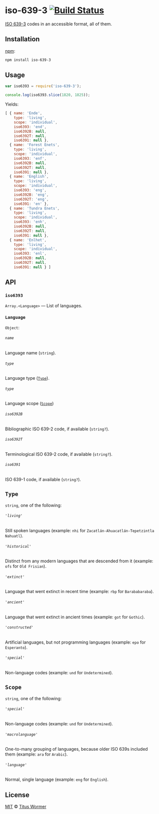 # iso-639-3 [![Build Status][build-badge]][build-page]

[ISO 639-3][iso] codes in an accessible format, all of them.

## Installation

[npm][]:

```bash
npm install iso-639-3
```

## Usage

```javascript
var iso6393 = require('iso-639-3');

console.log(iso6393.slice(1820, 1825));
```

Yields:

```javascript
[ { name: 'Ende',
    type: 'living',
    scope: 'individual',
    iso6393: 'end',
    iso6392B: null,
    iso6392T: null,
    iso6391: null },
  { name: 'Forest Enets',
    type: 'living',
    scope: 'individual',
    iso6393: 'enf',
    iso6392B: null,
    iso6392T: null,
    iso6391: null },
  { name: 'English',
    type: 'living',
    scope: 'individual',
    iso6393: 'eng',
    iso6392B: 'eng',
    iso6392T: 'eng',
    iso6391: 'en' },
  { name: 'Tundra Enets',
    type: 'living',
    scope: 'individual',
    iso6393: 'enh',
    iso6392B: null,
    iso6392T: null,
    iso6391: null },
  { name: 'Enlhet',
    type: 'living',
    scope: 'individual',
    iso6393: 'enl',
    iso6392B: null,
    iso6392T: null,
    iso6391: null } ]
```

## API

### `iso6393`

`Array.<Language>` — List of languages.

### `Language`

`Object`:

###### `name`

Language name (`string`).

###### `type`

Language type ([`Type`][type]).

###### `type`

Language scope ([`Scope`][scope])

###### `iso6392B`

Bibliographic ISO 639-2 code, if available (`string?`).

###### `iso6392T`

Terminological ISO 639-2 code, if available (`string?`).

###### `iso6391`

ISO 639-1 code, if available (`string?`).

## `Type`

`string`, one of the following:

###### `'living'`

Still spoken languages (example: `nhi` for `Zacatlán-Ahuacatlán-Tepetzintla
Nahuatl`).

###### `'historical'`

Distinct from any modern languages that are descended from it (example: `ofs`
for `Old Frisian`).

###### `'extinct'`

Language that went extinct in recent time (example: `rbp` for `Barababaraba`).

###### `'ancient'`

Language that went extinct in ancient times (example: `got` for `Gothic`).

###### `'constructed'`

Artificial languages, but not programming languages (example: `epo` for
`Esperanto`).

###### `'special'`

Non-language codes (example: `und` for `Undetermined`).

## `Scope`

`string`, one of the following:

###### `'special'`

Non-language codes (example: `und` for `Undetermined`).

###### `'macrolanguage'`

One-to-many grouping of languages, because older ISO 639s included them
(example: `ara` for `Arabic`).

###### `'language'`

Normal, single language (example: `eng` for `English`).

## License

[MIT][license] © [Titus Wormer][author]

<!-- Definition -->

[build-badge]: https://img.shields.io/travis/wooorm/iso-639-3.svg

[build-page]: https://travis-ci.org/wooorm/iso-639-3

[npm]: https://docs.npmjs.com/cli/install

[license]: LICENSE

[author]: http://wooorm.com

[iso]: http://www-01.sil.org/iso639-3

[type]: #type

[scope]: #scope
